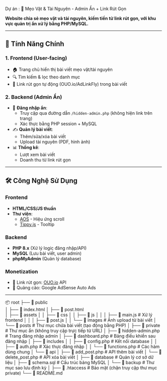 Dự án : 🌟 Mẹo Vặt & Tài Nguyên - Admin Ẩn + Link Rút Gọn

**Website chia sẻ mẹo vặt và tài nguyên, kiếm tiền từ link rút gọn, với khu vực quản trị ẩn xử lý bằng PHP/MySQL.**

---

## 🎯 Tính Năng Chính

### 1. Frontend (User-facing)
- 🏠 Trang chủ hiển thị bài viết mẹo vặt/tài nguyên
- 🔍 Tìm kiếm & lọc theo danh mục
- 🔗 Link rút gọn tự động (OUO.io/AdLinkFly) trong bài viết

### 2. Backend (Admin Ẩn)
- 🚪 **Đăng nhập ẩn**: 
  - Truy cập qua đường dẫn `/hidden-admin.php` (không hiện link trên trang)
  - Xác thực bằng PHP session + MySQL
- ✍️ **Quản lý bài viết**:
  - Thêm/sửa/xóa bài viết
  - Upload tài nguyên (PDF, hình ảnh)
- 📊 **Thống kê**:
  - Lượt xem bài viết
  - Doanh thu từ link rút gọn

---

## 🛠 Công Nghệ Sử Dụng

### Frontend
- **HTML/CSS/JS thuần**
- **Thư viện**:
  - [AOS](https://michalsnik.github.io/aos/) - Hiệu ứng scroll
  - [Tippy.js](https://atomiks.github.io/tippyjs/) - Tooltip

### Backend
- **PHP 8.x** (Xử lý logic đăng nhập/API)
- **MySQL** (Lưu bài viết, user admin)
- **phpMyAdmin** (Quản lý database)

### Monetization
- 📌 Link rút gọn: [OUO.io](https://ouo.io/) API
- 📌 Quảng cáo: Google AdSense Auto Ads

---



📦 root
├── 📂 public                  
│   ├── 📄 index.html
│   ├── 📄 post.html             
│   ├── 📂 assets
│   │   ├── 📂 css
│   │   ├── 📂 js
│   │   │   ├── 📄 main.js     # Xử lý frontend
│   │   │   ├── 📄 post.js
│   │   └── 📂 images          # Ảnh upload từ bài viết
│   └── 📂 posts               # Thư mục chứa bài viết (tạo động bằng PHP)
│
├── 📂 private                 # Thư mục ẩn (không truy cập trực tiếp từ URL)
│   ├── 📄 hidden-admin.php    # Trang đăng nhập admin 
│   ├── 📄 dashboard.php       # Bảng điều khiển sau đăng nhập
│   ├── 📂 includes
│   │   ├── 📄 config.php      # Kết nối database
│   │   ├── 📄 auth.php        # Xác thực đăng nhập
│   │   └── 📄 functions.php   # Các hàm dùng chung
│   └── 📂 api
│       ├── 📄 add_post.php    # API thêm bài viết
│       └── 📄 delete_post.php # API xóa bài viết
│
├── 📂 database                # Quản lý cơ sở dữ liệu
│   ├── 📄 schema.sql          # Cấu trúc bảng MySQL
│   └── 📄 backup              # Thư mục sao lưu định kỳ
│
├── 📄 .htaccess               # Bảo mật (chặn truy cập thư mục private)
└── 📄 README.md              
